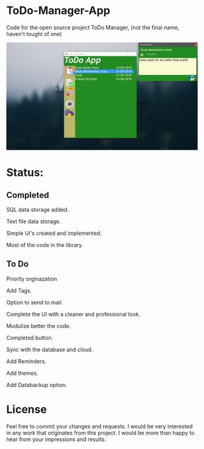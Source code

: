 # ToDo-Manager-App
Code for the open source project ToDo Manager, (not the final name, haven't tought of one) 

![UI](https://github.com/sikozonpc/ToDo-Manager-App/blob/master/FirstUI%20screenshot.png "Screenshot")


# Status: 


## Completed
SQL data storage added.

Text file data storage.

Simple UI's created and implemented.

Most of the code in the library.



## To Do

Priority orginazation

Add Tags.

Option to send to mail.

Complete the UI with a cleaner and professional look.

Modulize better the code.

Completed button.

Sync with the database and cloud.

Add Reminders.

Add themes.

Add Databackup option.


# License
Feel free to commit your changes and requests. I would be very interested in any work that originates from this project. I would be more than happy to hear from your impressions and results.



